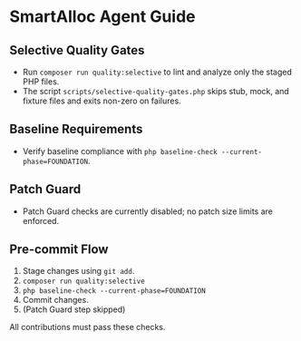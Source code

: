 # SmartAlloc Agent Guide

## Selective Quality Gates
- Run `composer run quality:selective` to lint and analyze only the staged PHP files.
- The script `scripts/selective-quality-gates.php` skips stub, mock, and fixture files and exits non-zero on failures.

## Baseline Requirements
- Verify baseline compliance with `php baseline-check --current-phase=FOUNDATION`.

## Patch Guard
- Patch Guard checks are currently disabled; no patch size limits are enforced.

## Pre-commit Flow
1. Stage changes using `git add`.
2. `composer run quality:selective`
3. `php baseline-check --current-phase=FOUNDATION`
4. Commit changes.
5. (Patch Guard step skipped)

All contributions must pass these checks.
